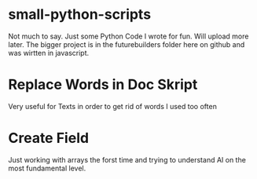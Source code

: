 # small-python-scripts
Not much to say. Just some Python Code I wrote for fun. Will upload more later. The bigger project is in the futurebuilders folder here on github and was wirtten in javascript.

# Replace Words in Doc Skript 
Very useful for Texts in order to get rid of words I used too often

# Create Field 
Just working with arrays the forst time and trying to understand AI on the most fundamental level.


